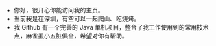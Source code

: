 - 你好，很开心你能访问我的主页。
- 当前我是在深圳，有空可以一起爬山、吃烧烤。
- 我 Github 有一个完善的 Java 单机项目，整合了我工作使用到的常用技术点，麻雀虽小五脏俱全，希望对你有帮助。
